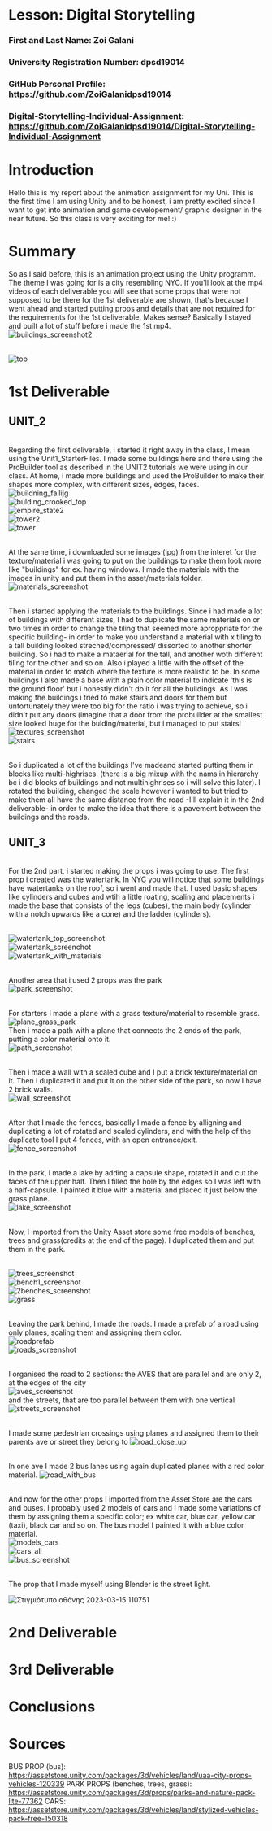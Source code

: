 # Lesson: Digital Storytelling

### First and Last Name: Zoi Galani
### University Registration Number: dpsd19014
### GitHub Personal Profile: https://github.com/ZoiGalanidpsd19014
### Digital-Storytelling-Individual-Assignment: https://github.com/ZoiGalanidpsd19014/Digital-Storytelling-Individual-Assignment

# Introduction
 Hello this is my report about the animation assignment for my Uni. This is the first time I am using Unity and to be honest, i am pretty excited since I want to get into animation and game developement/ graphic designer in the near future. So this class is very exciting for me! :)


# Summary

So as I said before, this is an animation project using the Unity programm. The theme I was going for is a city resembling NYC. If you'll look at the mp4 videos of each deliverable you will see that some props that were not supposed to be there for the 1st deliverable are shown, that's because I went ahead and started putting props and details that are not required for the requirements for the 1st deliverable. Makes sense? Basically I stayed and built a lot of stuff before i made the 1st mp4.</n>
<br>![buildings_screenshot2](https://user-images.githubusercontent.com/100948882/224729836-746a3a69-9dec-4bcb-b7db-8fa6a9fee748.png)<br>

<br>![top](https://user-images.githubusercontent.com/100948882/224729877-dce1c00c-112b-4aa2-8537-2610513286e2.png)<br>

# 1st Deliverable

<h2><strong>UNIT_2</strong></h2>

<br>Regarding the first deliverable, i started it right away in the class, I mean using the Unit1_StarterFiles. I made some buildings here and there using the ProBuilder tool as described in the UNIT2 tutorials we were using in our class. At home, i made more buildings and used the ProBuilder to make their shapes more complex, with different sizes, edges, faces.
<br>![buildning_fallijg](https://user-images.githubusercontent.com/100948882/224665876-bb1b0fb9-ca80-4fb7-b79f-829db395182c.png)
<br>![bulding_crooked_top](https://user-images.githubusercontent.com/100948882/224665911-e3739367-5c78-4c8f-9566-91dba7323eaa.png)
<br>![empire_state2](https://user-images.githubusercontent.com/100948882/224665964-1d0a988b-0bfc-4f6e-89e6-b5c923ae10ba.png)
<br>![tower2](https://user-images.githubusercontent.com/100948882/224666041-b87895e8-9527-4d70-9977-65cf85de6118.png)
<br>![tower](https://user-images.githubusercontent.com/100948882/224666067-1b7f4079-66d1-4500-afe8-cb53f82e4ece.png)

<br>At the same time, i downloaded some images (jpg) from the interet for the texture/material i was going to put on the buildings to make them look more like "buildings" for ex. having windows. I made the materials with the images in unity and put them in the asset/materials folder. 
<br>![materials_screenshot](https://user-images.githubusercontent.com/100948882/224666207-5d137bd2-770e-4553-8c09-f5951a44f9d7.png)

<br>Then i started applying the materials to the buildings. Since i had made a lot of buildings with different sizes, I had to duplicate the same materials on or two times in order to change the tiling that seemed more aproppriate for the specific building- in order to make you understand a material with x tiling to a tall building looked streched/compressed/ dissorted to another shorter building. So i had to make a mataerial for the tall, and another woth different tiling for the other and so on. Also i played a little with the offset of the material in order to match where the texture is more realistic to be. In some buildings I also made a base with a plain color material to indicate 'this is the ground floor' but i honestly didn't do it for all the buildings. As i was making the buildings i tried to make stairs and doors for them but unfortunately they were too big for the ratio i was trying to achieve, so i didn't put any doors (imagine that a door from the probuilder at the smallest size looked huge for the bulding/material, but i managed to put stairs!
<br>![textures_screenshot](https://user-images.githubusercontent.com/100948882/224665241-72459271-388f-4a42-b85e-aac6fcd61d18.png)
<br>![stairs](https://user-images.githubusercontent.com/100948882/224732839-d3433cb3-40bd-4fa9-9ee4-ce23acf2fd41.png)

<br>So i duplicated a lot of the buildings I've madeand started putting them in blocks like multi-highrises. (there is a big mixup with the nams in hierarchy bc i did blocks of buildings and not multihighrises so i will solve this later).
I rotated the building, changed the scale however i wanted to but tried to make them all have the same distance from the road -I'll explain it in the 2nd deliverable- in order to make the idea that there is a pavement between the buildings and the roads.

<h2><strong>UNIT_3</strong></h2>

 <br>For the 2nd part, i started making the props i was going to use. The first prop i created was the watertank. In NYC you will notice that some buildings have watertanks on the roof, so i went and made that. I used basic shapes like cylinders and cubes and wtih a little roating, scaling and placements i made the base that consists of the legs (cubes), the main body (cylinder with a notch upwards like a cone) and the ladder (cylinders).
 
 <br>![watertank_top_screenshot](https://user-images.githubusercontent.com/100948882/224666309-97cceff1-9e98-4970-aaa3-ff691bc8fb8c.png)
 <br>![watertank_screenchot](https://user-images.githubusercontent.com/100948882/224666340-d05a185f-f2a6-44a0-ae05-5934495f9f4f.png)
<br>![watertank_with_materials](https://user-images.githubusercontent.com/100948882/224666355-c3b4ea87-e6a5-4048-a79c-6b338bb0956d.png)

<br>Another area that i used 2 props was the park 
<br>![park_screenshot](https://user-images.githubusercontent.com/100948882/224724732-9f4c131b-d9be-4f14-9ec2-fa92782a4dc3.png)

<br>For starters I made a plane with a grass texture/material to resemble grass.
<br>![plane_grass_park](https://user-images.githubusercontent.com/100948882/224725140-db73deb4-72b7-4cb5-9544-c879d1991b0a.png) 
<br>Then i made a path with a plane that connects the 2 ends of the park, putting a color material onto it.
<br>![path_screenshot](https://user-images.githubusercontent.com/100948882/224725348-5b24636a-997d-461e-b77d-fd498eae0ce7.png)


<br>Then i made a wall with a scaled cube and I put a brick texture/material on it. Then i duplicated it and put it on the other side of the park, so now I have 2 brick walls.
<br>![wall_screenshot](https://user-images.githubusercontent.com/100948882/224725517-51827654-7d14-4067-8e6c-bf6bce21705c.png)

<br>After that I made the fences, basically I made a fence by alligning and duplicating a lot of rotated and scaled cylinders, and with the help of the duplicate tool I put 4 fences, with an open entrance/exit.
<br>![fence_screenshot](https://user-images.githubusercontent.com/100948882/224725889-8386b0a9-494f-4598-81c9-a524f6ab098f.png)

<br>In the park, I made a lake by adding a capsule shape, rotated it and cut the faces of the upper half. Then I filled the hole by the edges so I was left with a half-capsule. I painted it blue with a material and placed it just below the grass plane.
<br>![lake_screenshot](https://user-images.githubusercontent.com/100948882/224726339-4fd85059-24b9-4723-9b03-cf0c59934f62.png)

<br>Now, I imported from the Unity Asset store some free models of benches, trees and grass(credits at the end of the page). I duplicated them and put them in the park.
 
<br>![trees_screenshot](https://user-images.githubusercontent.com/100948882/224726710-8c4616cc-4683-4101-a46d-ebcf481e7313.png)
<br>![bench1_screenshot](https://user-images.githubusercontent.com/100948882/224726815-5ba5060f-e2cd-4725-a310-5dee39eb425a.png)
<br>![2benches_screenshot](https://user-images.githubusercontent.com/100948882/224726833-77a83ebe-748a-4cd6-a51a-60316ff03ba0.png)
<br>![grass](https://user-images.githubusercontent.com/100948882/224733401-9e0292e4-9d85-494d-a740-24c623a1bde6.png)

<br>Leaving the park behind, I made the roads. I made a prefab of a road using only planes, scaling them and assigning them color.
 <br>![roadprefab](https://user-images.githubusercontent.com/100948882/224730218-bdb7da63-936d-4253-ae58-3a0e4467c49c.png)
 <br>![roads_screenshot](https://user-images.githubusercontent.com/100948882/224730401-1fdc357e-247f-4727-bbf0-2acd75026036.png)

<br>I organised the road to 2 sections: the AVES that are parallel and are only 2, at the edges of the city
<br> ![aves_screenshot](https://user-images.githubusercontent.com/100948882/224730582-424b61ba-411c-4cdd-b564-db8a8e4e4433.png)
<br>and the streets, that are too parallel between them with one vertical
<br>![streets_screenshot](https://user-images.githubusercontent.com/100948882/224730761-a0134350-e305-4ab6-bb16-4def08b9d94a.png)

<br>I made some pedestrian crossings using planes and assigned them to their parents ave or street they belong to
![road_close_up](https://user-images.githubusercontent.com/100948882/224731035-df9ce775-702b-4b87-921c-4f04622eba9b.png)

<br>In one ave I made 2 bus lanes using again duplicated planes with a red color material.
![road_with_bus](https://user-images.githubusercontent.com/100948882/224731293-d24f4eb1-3bcd-4c23-881a-3eaab01a675f.png)

<br>And now for the other props I imported from the Asset Store are the cars and buses. I probably used 2 models of cars and I made some variations of them by assigning them a specific color; ex white car, blue car, yellow car (taxi), black car and so on. The bus model I painted it with a blue color material.
<br>![models_cars](https://user-images.githubusercontent.com/100948882/224732575-24ed66d9-8bff-44f7-94ea-49810e2eb044.png)
<br>![cars_all](https://user-images.githubusercontent.com/100948882/224731726-49365058-9b77-46dd-9199-8f7bc91040cd.png)
<br>![bus_screenshot](https://user-images.githubusercontent.com/100948882/224732451-ef221660-141b-48fd-89f7-ee16a88390f6.png)


<br>The prop that I made myself using Blender is the street light.


![Στιγμιότυπο οθόνης 2023-03-15 110751](https://user-images.githubusercontent.com/100948882/225260744-ec2b2950-6fe9-4951-9783-2959aad2c428.png)






# 2nd Deliverable



# 3rd Deliverable 


# Conclusions


# Sources
BUS PROP (bus):
https://assetstore.unity.com/packages/3d/vehicles/land/uaa-city-props-vehicles-120339
PARK PROPS (benches, trees, grass):
https://assetstore.unity.com/packages/3d/props/parks-and-nature-pack-lite-77362
CARS:
https://assetstore.unity.com/packages/3d/vehicles/land/stylized-vehicles-pack-free-150318
